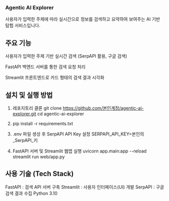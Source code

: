 ### Agentic AI Explorer
사용자가 입력한 주제에 따라
실시간으로 정보를 검색하고 요약하여 보여주는 AI 기반 탐험 서비스입니다.

## 주요 기능
사용자가 입력한 주제 기반 실시간 검색 (SerpAPI 활용, 구글 검색)

FastAPI 백엔드 서버를 통한 검색 요청 처리

Streamlit 프론트엔드로 카드 형태의 검색 결과 시각화

## 설치 및 실행 방법
1. 레포지토리 클론
git clone https://github.com/본인계정/agentic-ai-explorer.git
cd agentic-ai-explorer

3. pip install -r requirements.txt

4. .env 파일 생성 후 SerpAPI API Key 설정
SERPAPI_API_KEY=본인의_SerpAPI_키

5. FastAPI 서버 및 Streamlit 웹앱 실행
uvicorn app.main:app --reload
streamlit run web/app.py

## 사용 기술 (Tech Stack)
FastAPI : 검색 API 서버 구축
Streamlit : 사용자 인터페이스(UI) 개발
SerpAPI : 구글 검색 결과 수집
Python 3.10
